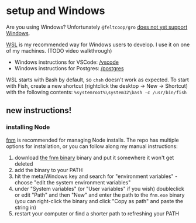 # setup and Windows

Are you using Windows?
Unfortunately `@feltcoop/gro`
[does not yet support Windows](https://github.com/feltcoop/gro/issues/319).

[WSL](https://wikipedia.org/wiki/Windows_Subsystem_for_Linux)
is my recommended way for Windows users to develop. I use it on one of my machines.
(TODO video walkthrough)

- Windows instructions for VSCode: [/vscode](/vscode)
- Windows instructions for Postgres: [/postgres](/postgres)

WSL starts with Bash by default, so `chsh` doesn't work as expected.
To start with Fish, create a new shortcut (rightclick the desktop -> New -> Shortcut)
with the following contents: `%systemroot%\system32\bash -c /usr/bin/fish`

## new instructions!

### installing Node

[fnm](https://github.com/Schniz/fnm) is recommended for managing Node installs.
The repo has multiple options for installation, or you can follow along my manual instructions:

1. download [the fnm binary](https://github.com/Schniz/fnm/releases) binary
  and put it somewhere it won't get deleted
1. add the binary to your PATH
  1. hit the meta/Windows key and search for "environment variables" -
    choose "edit the system environment variables"
  1. under "System variables" (or "User variables" if you wish) doubleclick or
    edit "Path" and then "New" and enter the path to the `fnm.exe` binary
    (you can right-click the binary and click "Copy as path" and paste the string in)
  1. restart your computer or find a shorter path to refreshing your PATH
